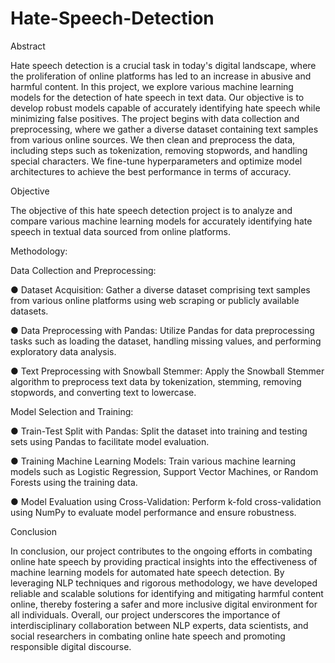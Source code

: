 # Hate-Speech-Detection
Abstract  

Hate speech detection is a crucial task in today's digital landscape, where
the proliferation of online platforms has led to an increase in abusive and
harmful content. In this project, we explore various machine learning
models for the detection of hate speech in text data. Our objective is to
develop robust models capable of accurately identifying hate speech
while minimizing false positives.
The project begins with data collection and preprocessing, where we
gather a diverse dataset containing text samples from various online
sources. We then clean and preprocess the data, including steps such as
tokenization, removing stopwords, and handling special characters.
We fine-tune hyperparameters and optimize model architectures to
achieve the best performance in terms of accuracy.

Objective  

The objective of this hate speech detection project is to analyze and
compare various machine learning models for accurately identifying
hate speech in textual data sourced from online platforms.

Methodology:  

Data Collection and Preprocessing:  

● Dataset Acquisition: Gather a diverse dataset comprising text
samples from various online platforms using web scraping or
publicly available datasets.  

● Data Preprocessing with Pandas: Utilize Pandas for data
preprocessing tasks such as loading the dataset, handling missing
values, and performing exploratory data analysis.  

● Text Preprocessing with Snowball Stemmer: Apply the
Snowball Stemmer algorithm to preprocess text data by
tokenization, stemming, removing stopwords, and converting text
to lowercase.  

Model Selection and Training:  

● Train-Test Split with Pandas: Split the dataset into training and
testing sets using Pandas to facilitate model evaluation.  

● Training Machine Learning Models: Train various machine
learning models such as Logistic Regression, Support Vector
Machines, or Random Forests using the training data.  

● Model Evaluation using Cross-Validation: Perform k-fold
cross-validation using NumPy to evaluate model performance and
ensure robustness.  

Conclusion 

In conclusion, our project contributes to the ongoing efforts in
combating online hate speech by providing practical insights into the
effectiveness of machine learning models for automated hate speech
detection. By leveraging NLP techniques and rigorous methodology, we
have developed reliable and scalable solutions for identifying and
mitigating harmful content online, thereby fostering a safer and more
inclusive digital environment for all individuals.
Overall, our project underscores the importance of interdisciplinary
collaboration between NLP experts, data scientists, and social
researchers in combating online hate speech and promoting responsible
digital discourse.
